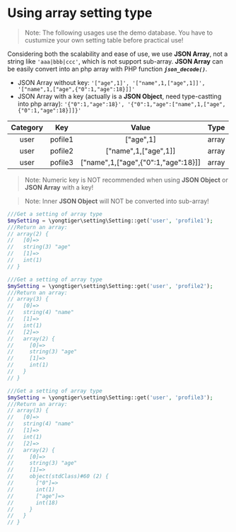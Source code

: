 # Using array setting type

> Note: The following usages use the demo database. You have to custumize your own setting table before practical use!

Considering both the scalability and ease of use, we use **JSON Array**, not a string like `'aaa|bbb|ccc'`, which is not support sub-array. **JSON Array** can be easily convert into an php array with PHP function ***`json_decode()`***.

- JSON Array without key: `'["age",1]', '["name",1,["age",1]]', '["name",1,["age",{"0":1,"age":18}]]'`
- JSON Array with a key (actually is a **JSON Object**, need type-castting into php array): `'{"0":1,"age":18}', '{"0":1,"age":["name",1,["age",{"0":1,"age":18}]]}'`

|**Category**   |**Key**        |**Value**      |**Type**       |
|:-------------:|:-------------:|:-------------:|:-------------:|
|user|pofile1|["age",1]|array|
|user|pofile2|["name",1,["age",1]]|array|
|user|pofile3|["name",1,["age",{"0":1,"age":18}]]|array|

> Note: Numeric key is NOT recommended when using **JSON Object** or **JSON Array** with a key!

> Note: Inner **JSON Object** will NOT be converted into sub-array!

```php
///Get a setting of array type
$mySetting = \yongtiger\setting\Setting::get('user', 'profile1');
///Return an array:
// array(2) {
//   [0]=>
//   string(3) "age"
//   [1]=>
//   int(1)
// }

///Get a setting of array type
$mySetting = \yongtiger\setting\Setting::get('user', 'profile2');
///Return an array:
// array(3) {
//   [0]=>
//   string(4) "name"
//   [1]=>
//   int(1)
//   [2]=>
//   array(2) {
//     [0]=>
//     string(3) "age"
//     [1]=>
//     int(1)
//   }
// }

///Get a setting of array type
$mySetting = \yongtiger\setting\Setting::get('user', 'profile3');
///Return an array:
// array(3) {
//   [0]=>
//   string(4) "name"
//   [1]=>
//   int(1)
//   [2]=>
//   array(2) {
//     [0]=>
//     string(3) "age"
//     [1]=>
//     object(stdClass)#60 (2) {
//       ["0"]=>
//       int(1)
//       ["age"]=>
//       int(18)
//     }
//   }
// }
```
